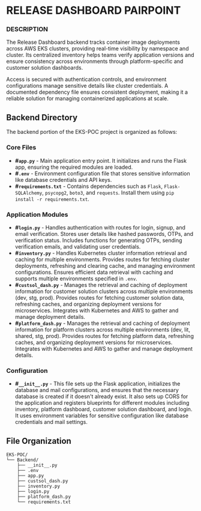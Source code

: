 # RELEASE DASHBOARD PAIRPOINT

### DESCRIPTION

The Release Dashboard backend tracks container image deployments across AWS EKS clusters, providing real-time visibility by namespace and cluster. Its centralized inventory helps teams verify application versions and ensure consistency across environments through platform-specific and customer solution dashboards.  

Access is secured with authentication controls, and environment configurations manage sensitive details like cluster credentials. A documented dependency file ensures consistent deployment, making it a reliable solution for managing containerized applications at scale.

## Backend Directory

The backend portion of the EKS-POC project is organized as follows:

### Core Files
- **#`app.py`** - Main application entry point. It initializes and runs the Flask app, ensuring the required modules are loaded.  
- **#`.env`** - Environment configuration file that stores sensitive information like database credentials and API keys.  
- **#`requirements.txt`** - Contains dependencies such as `Flask`, `Flask-SQLAlchemy`, `psycopg2`, `boto3`, and `requests`. Install them using `pip install -r requirements.txt`.  


### Application Modules
- **#`login.py`** - Handles authentication with routes for login, signup, and email verification. Stores user details like hashed passwords, OTPs, and verification status. Includes functions for generating OTPs, sending verification emails, and validating user credentials.  
- **#`inventory.py`** - Handles Kubernetes cluster information retrieval and caching for multiple environments. Provides routes for fetching cluster deployments, refreshing and clearing cache, and managing environment configurations. Ensures efficient data retrieval with caching and supports multiple environments specified in `.env`.  
- **#`custsol_dash.py`** - Manages the retrieval and caching of deployment information for customer solution clusters across multiple environments (dev, stg, prod). Provides routes for fetching customer solution data, refreshing caches, and organizing deployment versions for microservices. Integrates with Kubernetes and AWS to gather and manage deployment details.  
- **#`platform_dash.py`** - Manages the retrieval and caching of deployment information for platform clusters across multiple environments (dev, lit, shared, stg, prod). Provides routes for fetching platform data, refreshing caches, and organizing deployment versions for microservices. Integrates with Kubernetes and AWS to gather and manage deployment details.  

### Configuration
- **#`__init__.py`** - This file sets up the Flask application, initializes the database and mail configurations, and ensures that the necessary database is created if it doesn't already exist. It also sets up CORS for the application and registers blueprints for different modules including inventory, platform dashboard, customer solution dashboard, and login. It uses environment variables for sensitive configuration like database credentials and mail settings.  

## File Organization

```
EKS-POC/
└── Backend/
    ├── __init__.py
    ├── .env
    ├── app.py
    ├── custsol_dash.py
    ├── inventory.py
    ├── login.py
    ├── platform_dash.py
    └── requirements.txt
```
